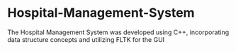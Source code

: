 # Hospital-Management-System
The Hospital Management System was developed using C++, incorporating data structure concepts and utilizing FLTK for the GUI
